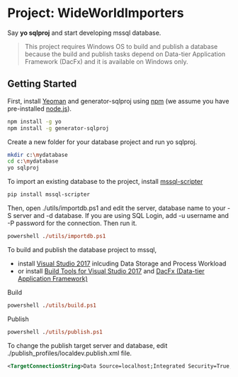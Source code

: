 # Project: WideWorldImporters

Say **yo sqlproj** and start developing mssql database.

> This project requires Windows OS to build and publish a database because the build and publish tasks depend on Data-tier Application Framework (DacFx) and it is available on Windows only. 

## Getting Started

First, install [Yeoman](http://yeoman.io) and generator-sqlproj using [npm](https://www.npmjs.com/) (we assume you have pre-installed [node.js](https://nodejs.org/)).

```bash
npm install -g yo
npm install -g generator-sqlproj
```

Create a new folder for your database project and run yo sqlproj.

```bash
mkdir c:\mydatabase
cd c:\mydatabase
yo sqlproj
```

To import an existing database to the project, install [mssql-scripter](https://github.com/Microsoft/sql-xplat-cli) 

```bash
pip install mssql-scripter

```

Then, open ./utils/importdb.ps1 and edit the server, database name to your -S server and -d database. If you are using SQL Login, add -u username and -P password for the connection. Then run it.

```ps
powershell ./utils/importdb.ps1 
```

To build and publish the database project to mssql, 
- install [Visual Studio 2017](https://www.visualstudio.com/downloads) inlcuding Data Storage and Process Workload 
- or install [Build Tools for Visual Studio 2017](https://www.visualstudio.com/downloads/#build-tools-for-visual-studio-2017) and [DacFx (Data-tier Application Framework)](https://docs.microsoft.com/en-us/sql/ssdt/download-sql-server-data-tools-ssdt)

Build
```ps
powershell ./utils/build.ps1
```

Publish
```ps
powershell ./utils/publish.ps1
```
To change the publish target server and database, edit ./publish_profiles/localdev.publish.xml file.

```xml
<TargetConnectionString>Data Source=localhost;Integrated Security=True;Connect Timeout=60;Encrypt=False;TrustServerCertificate=True</TargetConnectionString>

```
